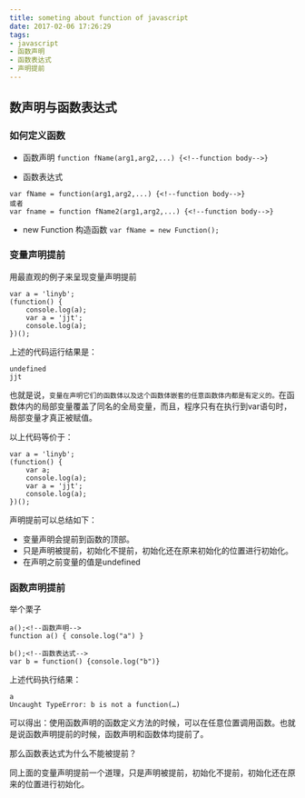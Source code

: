 ```yaml
---
title: someting about function of javascript
date: 2017-02-06 17:26:29
tags:
- javascript
- 函数声明
- 函数表达式
- 声明提前
---
```


## 数声明与函数表达式

### 如何定义函数
*	函数声明
`function fName(arg1,arg2,...) {<!--function body-->}`

*	函数表达式
```
var fName = function(arg1,arg2,...) {<!--function body-->}
或者
var fname = function fName2(arg1,arg2,...) {<!--function body-->}
```

*	new Function 构造函数
`var fName = new Function();`

### 变量声明提前

用最直观的例子来呈现变量声明提前

```
var a = 'linyb';
(function() {
	console.log(a);
    var a = 'jjt';
    console.log(a);
})();
```

上述的代码运行结果是：
```
undefined
jjt
```

也就是说，`变量在声明它们的函数体以及这个函数体嵌套的任意函数体内都是有定义的。`在函数体内的局部变量覆盖了同名的全局变量，而且，程序只有在执行到var语句时，局部变量才真正被赋值。

以上代码等价于：
```
var a = 'linyb';
(function() {
	var a;
    console.log(a);
    var a = 'jjt';
    console.log(a);
})();
```

声明提前可以总结如下：
*	变量声明会提前到函数的顶部。
*	只是声明被提前，初始化不提前，初始化还在原来初始化的位置进行初始化。
*	在声明之前变量的值是undefined

### 函数声明提前

举个栗子

```
a();<!--函数声明-->
function a() { console.log("a") }

b();<!--函数表达式-->
var b = function() {console.log("b")}
```
上述代码执行结果：
```
a
Uncaught TypeError: b is not a function(…)
```
可以得出：使用函数声明的函数定义方法的时候，可以在任意位置调用函数。也就是说函数声明提前的时候，函数声明和函数体均提前了。

那么函数表达式为什么不能被提前？

同上面的变量声明提前一个道理，只是声明被提前，初始化不提前，初始化还在原来的位置进行初始化。
